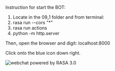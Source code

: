 Instruction for start the BOT:
1) Locate in the 09_1 folder and from terminal:
2) rasa run --cors "*"
3) rasa run actions
4) python -m http.server

Then, open the browser and digit: localhost:8000

Click onto the blue icon down right.

![webchat powered by RASA 3.0](webchat_screen.png.png "webchat powered by RASA 3.0")